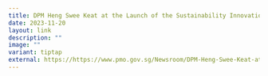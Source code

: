 ```yaml
---
title: DPM Heng Swee Keat at the Launch of the Sustainability Innovation Lab
date: 2023-11-20
layout: link
description: ""
image: ""
variant: tiptap
external: https://https://www.pmo.gov.sg/Newsroom/DPM-Heng-Swee-Keat-at-the-Launch-of-the-Sustainability-Innovation-Lab
---
```

